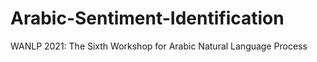 # Arabic-Sentiment-Identification
WANLP 2021: The Sixth Workshop for Arabic Natural Language Process
